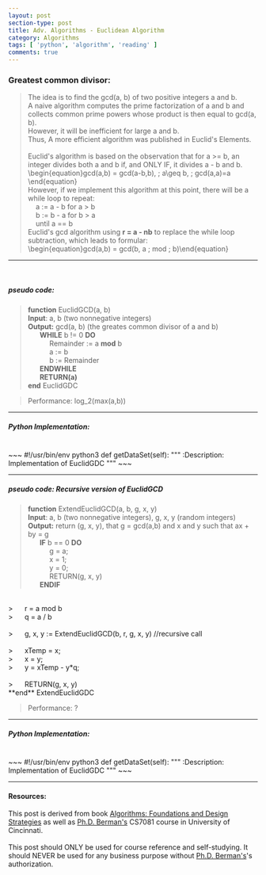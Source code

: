 ```yaml
---
layout: post
section-type: post
title: Adv. Algorithms - Euclidean Algorithm
category: Algorithms
tags: [ 'python', 'algorithm', 'reading' ]
comments: true
---
```

<head>
<script src='https://cdnjs.cloudflare.com/ajax/libs/mathjax/2.7.5/latest.js?config=TeX-MML-AM_CHTML' async></script>
</head>

### Greatest common divisor:
>The idea is to find the gcd(a, b) of two positive integers a and b.<br>
>A naive algorithm computes the prime factorization of a and b and collects common prime powers whose product is then equal to gcd(a, b).<br>
>However, it will be inefficient for large a and b.<br>
>Thus, A more efficient algorithm was published in Euclid's Elements.<br>
><br>
>Euclid's algorithm is based on the observation that for a >= b, an integer divides both a and b if, and ONLY IF, it divides a - b and b.
>\begin{equation}gcd(a,b) = gcd(a-b,b), \; a\geq b, \; gcd(a,a)=a \end{equation}<br>
>However, if we implement this algorithm at this point, there will be a while loop to repeat:<br>
>&nbsp;&nbsp;&nbsp;&nbsp;a := a - b for a > b<br>
>&nbsp;&nbsp;&nbsp;&nbsp;b := b - a for b > a<br>
>&nbsp;&nbsp;&nbsp;&nbsp;until a == b<br>
>Euclid's gcd algorithm using **r = a - nb** to replace the while loop subtraction, which leads to formular:<br>
>\begin{equation}gcd(a,b) = gcd(b, a \; mod \; b)\end{equation}

<hr>
<br>

##### pseudo code:
>**function** EuclidGCD(a, b) <br>
>**Input**: a, b (two nonnegative integers)<br>
>**Output:** gcd(a, b) (the greates common divisor of a and b) <br>
>&nbsp;&nbsp;&nbsp;&nbsp;&nbsp; **WHILE** b != 0 **DO**<br>
>&nbsp;&nbsp;&nbsp;&nbsp;&nbsp;&nbsp;&nbsp;&nbsp;&nbsp;&nbsp; Remainder := a **mod** b<br>
>&nbsp;&nbsp;&nbsp;&nbsp;&nbsp;&nbsp;&nbsp;&nbsp;&nbsp;&nbsp; a := b<br>
>&nbsp;&nbsp;&nbsp;&nbsp;&nbsp;&nbsp;&nbsp;&nbsp;&nbsp;&nbsp; b := Remainder<br>
>&nbsp;&nbsp;&nbsp;&nbsp;&nbsp; **ENDWHILE**<br>
>&nbsp;&nbsp;&nbsp;&nbsp;&nbsp; **RETURN(a)**<br>
**end** EuclidGDC <br>

>Performance: log_2(max(a,b))

<hr>

##### Python Implementation:
<br>
~~~ 
#!/usr/bin/env python3
def getDataSet(self):
        """
        :Description: Implementation of EuclidGDC
        """
~~~
<br>

<hr>

##### pseudo code: Recursive version of EuclidGCD
>**function** ExtendEuclidGCD(a, b, g, x, y) <br>
>**Input**: a, b (two nonnegative integers), g, x, y (random integers)<br>
>**Output:** return (g, x, y), that g = gcd(a,b) and x and y such that ax + by = g<br>
>&nbsp;&nbsp;&nbsp;&nbsp;&nbsp; **IF** b == 0 **DO**<br>
>&nbsp;&nbsp;&nbsp;&nbsp;&nbsp;&nbsp;&nbsp;&nbsp;&nbsp;&nbsp; g = a;<br>
>&nbsp;&nbsp;&nbsp;&nbsp;&nbsp;&nbsp;&nbsp;&nbsp;&nbsp;&nbsp; x = 1;<br>
>&nbsp;&nbsp;&nbsp;&nbsp;&nbsp;&nbsp;&nbsp;&nbsp;&nbsp;&nbsp; y = 0;<br>
>&nbsp;&nbsp;&nbsp;&nbsp;&nbsp;&nbsp;&nbsp;&nbsp;&nbsp;&nbsp; RETURN(g, x, y)<br>
>&nbsp;&nbsp;&nbsp;&nbsp;&nbsp; **ENDIF**<br>
<br>
>&nbsp;&nbsp;&nbsp;&nbsp;&nbsp; r = a mod b<br>
>&nbsp;&nbsp;&nbsp;&nbsp;&nbsp; q = a / b<br>
<br>
>&nbsp;&nbsp;&nbsp;&nbsp;&nbsp; g, x, y := ExtendEuclidGCD(b, r, g, x, y) //recursive call<br>
<br>
>&nbsp;&nbsp;&nbsp;&nbsp;&nbsp; xTemp = x;<br>
>&nbsp;&nbsp;&nbsp;&nbsp;&nbsp; x = y;<br>
>&nbsp;&nbsp;&nbsp;&nbsp;&nbsp; y = xTemp - y*q;<br>
<br>
>&nbsp;&nbsp;&nbsp;&nbsp;&nbsp; RETURN(g, x, y)<br>
**end** ExtendEuclidGDC <br>

>Performance: ?

<hr>

##### Python Implementation:
<br>
~~~ 
#!/usr/bin/env python3
def getDataSet(self):
        """
        :Description: Implementation of EuclidGDC
        """
~~~

<br>
<hr>

#### Resources:
This post is derived from book [Algorithms: Foundations and Design Strategies](https://www.google.com/url?sa=t&rct=j&q=&esrc=s&source=web&cd=1&cad=rja&uact=8&ved=2ahUKEwjXxpDXqZvdAhUF9IMKHd-EBBMQFjAAegQIChAB&url=https%3A%2F%2Fwww.amazon.com%2FAlgorithms-Foundations-Strategies-Kenneth-Berman%2Fdp%2F0692993762&usg=AOvVaw3nkti_AUzVC1V8GF_CMFlH) as well as [Ph.D. Berman's](https://eecs.ceas.uc.edu/~berman/) CS7081 course in University of Cincinnati.
<br><br>
This post should ONLY be used for course reference and self-studying. It should NEVER be used for any business purpose without [Ph.D. Berman's](https://eecs.ceas.uc.edu/~berman/)'s authorization.
<br>
